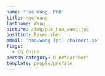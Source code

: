 ```yaml
---
name: 'Hao Wang, PhD'
title: Hao-Wang
lastname: Wang
picture: /img/pic_hao_wang.jpg
position: Researcher
email: 'hao.wang [at] chalmers.se'
flags:
  - cn China
person-category: D Researchers
template: people/profile
---
```


